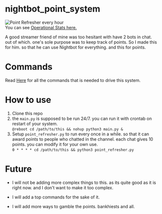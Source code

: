 # nightbot_point_system

![Point Refresher every hour](https://cronitor.io/badges/U0xpNT/production/RYx1nRG5ID8Jas20Nc8RnxgSF_c.svg) </br>
You can see [Operational Stats here.](https://ytps.cronitorstatus.com/)

A good streamer friend of mine was too hesitant with have 2 bots in chat. out of which. one's sole purpose was to keep track of points. So I made this for him. so that he can use Nightbot for everything. and this for points.

# Commands
Read [Here](COMMANDS.md) for all the commands that is needed to drive this system.

# How to use
1. Clone this repo
2. the `main.py` is supposed to be run 24/7. you can run it with crontab on restart of your system. </br>
`@reboot cd /path/to/this && nohup python3 main.py &`
3. Setup `point_refresher.py` to run every once in a while. so that it can award points to people who chatted in the channel. each chat gives 10 points. you can modify it for your own use. </br>
`0 * * * * cd /path/to/this && python3 point_refresher.py`


# Future
- I will not be adding more complex things to this. as its quite good as it is right now. and I don't want to make it too complex.

- I will add a top commands for the sake of it.

- I will add more ways to gamble the points. bankhiests and all. 
